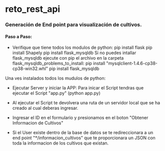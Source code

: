 # reto_rest_api
### Generación de End point para visualización de cultivos.

#### Paso a Paso:
* Verifique que tiene todos los modulos de python:
pip install flask
pip install Shapely
pip install flask_mysqldb
 Si no puedes intallar flask_mysqldb ejecute con pip el archivo en la carpeta flask_mysqldb_problems_to_install:
 pip install "mysqlclient-1.4.6-cp38-cp38-win32.whl"
 pip install flask_mysqldb

Una ves instalados todos los mudulos de python:
- Ejecutar Server y iniciar la APP: Para inicar el Script tendras que ejecutar el Script "app.py" (python app.py)
- Al ejecutar el Script te devolvera una ruta de un servidor local que se ha creado al cual deberas ingresar. 
- Ingresar el ID en el formulario y presionamos en el boton "Obtener Informacion de Cultivos"

- Si el User existe dentro de la base de datos se te redireccionara a un end point "*/informacion_cultivos" que te proporcionara un JSON
  con toda la informacion de los cultivos que existan.
  
